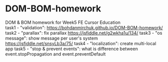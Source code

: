 # DOM-BOM-homework
DOM &amp; BOM homework for Week5 FE Cursor Education <br>
task1 - "validation": https://bohdanmirchuk.github.io/DOM-BOM-homework/
task2 - "parallax": fix parallax https://jsfiddle.net/g2wkha1u/134/
task3 - "os message": show message per user's system https://jsfiddle.net/snsyLb3a/75/
task4 - "localization": create multi-local app
task5 - "stop & prevent events": what is difference between event.stopPropagation and event.preventDefault
